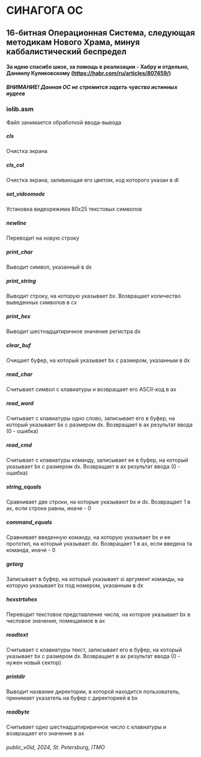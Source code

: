 # СИНАГОГА ОС
## 16-битная Операционная Система, следующая методикам Нового Храма, минуя каббалистический беспредел
#### За идею спасибо шизе, за помощь в реализации - Хабру и отдельно, Даниилу Куликовскому (https://habr.com/ru/articles/807459/)
##### ВНИМАНИЕ! Данная ОС не стремится задеть чувства истинных иудеев
### iolib.asm
Файл занимается обработкой ввода-вывода
##### cls
Очистка экрана
##### cls_col
Очистка экрана, заливающая его цветом, код которого указан в dl
##### set_videomode
Установка видеорежима 80x25 текстовых символов
##### newline
Переводит на новую строку
##### print_char
Выводит символ, указанный в dx
##### print_string
Выводит строку, на которую указывает bx. Возвращает количество выведенных символов в cx
##### print_hex
Выводит шестнадцатиричное значение регистра dx
##### clear_buf
Очищает буфер, на который указывает bx с размером, указанным в dx
##### read_char
Считывает символ с клавиатуры и возвращает его ASCII-код в ax
##### read_word
Считывает с клавиатуры одно слово, записывает его в буфер, на который указывает bx с размером dx. Возвращает в ax результат ввода (0 - ошибка)
##### read_cmd
Считывает с клавиатуры команду, записывает ее в буфер, на который указывает bx с размером dx. Возвращает в ax результат ввода (0 - ошибка)
##### string_equals
Сравнивает две строки, на которые указывают bx и dx. Возвращает 1 в ax, если строки равны, иначе - 0
##### command_equals
Сравнивает введенную команду, на которую указывает bx и ее прототип, на который указывает dx. Возвращает 1 в ax, если введена та команда, иначе - 0
##### getarg
Записывает в буфер, на который указывает si аргумент команды, на которую указывает bx под номером, указанным в dx
##### hexstrtohex
Переводит текстовое представление числа, на которое указывает bx в числовое значение, помещаемое в ax
##### readtext
Считывает с клавиатуры текст, записывает его в буфер, на который указывает bx с размером dx. Возвращает в ax результат ввода (0 - нужен новый сектор)
##### printdir
Выводит название директории, в которой находится пользователь, принимает указатель на буфер с директорией в bx
##### readbyte
Считывает одно шестнадцатириричное число с клавиатуры и возвращает его значение в ax
###### public_v0id, 2024, St. Petersburg, ITMO

